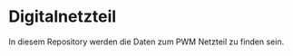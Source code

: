 Digitalnetzteil
============

In diesem Repository werden die Daten zum PWM Netzteil zu finden sein.
